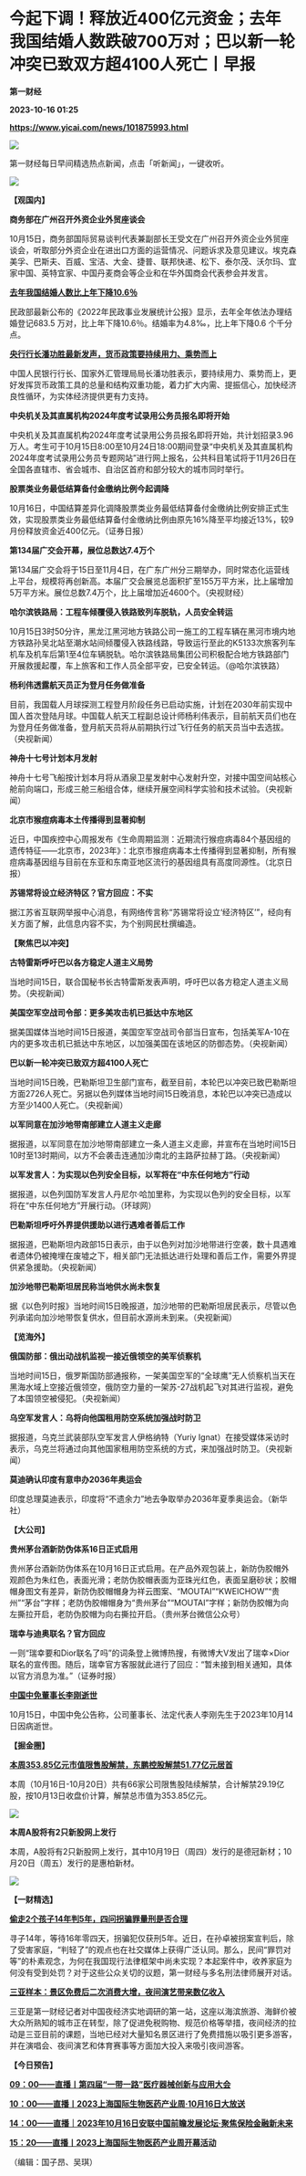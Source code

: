 # 今起下调！释放近400亿元资金；去年我国结婚人数跌破700万对；巴以新一轮冲突已致双方超4100人死亡丨早报
**第一财经**

**2023-10-16 01:25**

**https://www.yicai.com/news/101875993.html**

![](https://imgcdn.yicai.com/uppics/slides/2023/10/c623ab8129df59db28782395e4a80536.jpg)

第一财经每日早间精选热点新闻，点击「听新闻」，一键收听。

[![](https://imgcdn.yicai.com/uppics/images/2023/10/9a3eb8c363a0d3396968ca34a434c15b.jpg)](https://m.vip.yicai.com/circle/1098134)

**【观国内】**

**商务部在广州召开外资企业外贸座谈会**

10月15日，商务部国际贸易谈判代表兼副部长王受文在广州召开外资企业外贸座谈会，听取部分外资企业在进出口方面的运营情况、问题诉求及意见建议。埃克森美孚、巴斯夫、百威、宝洁、大金、捷普、联邦快递、松下、泰尔茂、沃尔玛、宜家中国、英特宜家、中国丹麦商会等企业和在华外国商会代表参会并发言。

[**去年我国结婚人数比上年下降10.6％**](http://www.yicai.com/news/101875881.html)

民政部最新公布的《2022年民政事业发展统计公报》显示，去年全年依法办理结婚登记683.5 万对，比上年下降10.6％。结婚率为4.8‰，比上年下降0.6 个千分点。

[**央行行长潘功胜最新发声，货币政策要持续用力、乘势而上**](http://www.yicai.com/news/101875914.html)

中国人民银行行长、国家外汇管理局局长潘功胜表示，要持续用力、乘势而上，更好发挥货币政策工具的总量和结构双重功能，着力扩大内需、提振信心，加快经济良性循环，为实体经济提供更有力支持。

**中央机关及其直属机构2024年度考试录用公务员报名即将开始**

中央机关及其直属机构2024年度考试录用公务员报名即将开始，共计划招录3.96万人。考生可于10月15日8:00至10月24日18:00期间登录“中央机关及其直属机构2024年度考试录用公务员专题网站”进行网上报名，公共科目笔试将于11月26日在全国各直辖市、省会城市、自治区首府和部分较大的城市同时举行。

**股票类业务最低结算备付金缴纳比例今起调降**

10月16日，中国结算差异化调降股票类业务最低结算备付金缴纳比例安排正式生效，实现股票类业务最低结算备付金缴纳比例由原先16%降至平均接近13%，较9月份释放资金近400亿元。（证券日报）

**第134届广交会开幕，展位总数达7.4万个**

第134届广交会将于15日至11月4日，在广东广州分三期举办，同时常态化运营线上平台，规模将再创新高。本届广交会展览总面积扩至155万平方米，比上届增加5万平方米。展位总数7.4万个，比上届增加近4600个。（央视财经）

**哈尔滨铁路局：工程车倾覆侵入铁路致列车脱轨，人员安全转运**

10月15日3时50分许，黑龙江黑河地方铁路公司一施工的工程车辆在黑河市境内地方铁路孙吴北站至潮水站间倾覆侵入铁路线路，导致运行至此的K5133次旅客列车机车及机车后第1至4位车辆脱轨。哈尔滨铁路局集团公司积极配合地方铁路部门开展救援起覆，车上旅客和工作人员全部平安，已安全转运。（@哈尔滨铁路）

**杨利伟透露航天员正为登月任务做准备**

目前，我国载人月球探测工程登月阶段任务已启动实施，计划在2030年前实现中国人首次登陆月球。中国载人航天工程副总设计师杨利伟表示，目前航天员们也在为登月任务做准备，登月航天员将从前期执行过飞行任务的航天员当中去选拔。（央视新闻）

**神舟十七号计划本月发射**

神舟十七号飞船按计划本月将从酒泉卫星发射中心发射升空，对接中国空间站核心舱前向端口，形成三舱三船组合体，继续开展空间科学实验和技术试验。（央视新闻）

**北京市猴痘病毒本土传播得到显著抑制**

近日，中国疾控中心周报发布《生命周期监测：近期流行猴痘病毒84个基因组的遗传特征——北京市，2023年》：北京市猴痘病毒本土传播得到显著抑制，所有猴痘病毒基因组与目前在东亚和东南亚地区流行的基因组具有高度同源性。（北京日报）

**苏锡常将设立经济特区？官方回应：不实**

据江苏省互联网举报中心消息，有网络传言称“苏锡常将设立‘经济特区’”，经向有关方面了解，此信息内容不实，为个别网民杜撰编造。

**【聚焦巴以冲突】**

**古特雷斯呼吁巴以各方稳定人道主义局势**

当地时间15日，联合国秘书长古特雷斯发表声明，呼吁巴以各方稳定人道主义局势。（央视新闻）

**美国空军空战司令部：更多美攻击机已抵达中东地区**

据美国媒体当地时间15日报道，美国空军空战司令部当日宣布，包括美军A-10在内的更多攻击机已抵达中东地区，以加强美国在该地区的防御态势。（央视新闻）

**巴以新一轮冲突已致双方超4100人死亡**

当地时间15日晚，巴勒斯坦卫生部门宣布，截至目前，本轮巴以冲突已致巴勒斯坦方面2726人死亡。另据以色列媒体当地时间15日晚消息，本轮巴以冲突已造成以方至少1400人死亡。（央视新闻）

**以军同意在加沙地带南部建立人道主义走廊**

据报道，以军同意在加沙地带南部建立一条人道主义走廊，并宣布在当地时间15日10时至13时期间，以方不会袭击连通加沙南北的主路萨拉赫丁路。（央视新闻）

**以军发言人：为实现以色列安全目标，以军将在“中东任何地方”行动**

据报道，以色列国防军发言人丹尼尔·哈加里称，为实现以色列的安全目标，以军将在“中东任何地方”开展行动。（环球网）

**巴勒斯坦呼吁外界提供援助以进行遇难者善后工作**

据报道，巴勒斯坦内政部15日表示，由于以色列对加沙地带进行空袭，数十具遇难者遗体仍被掩埋在废墟之下，相关部门无法抵达进行处理和善后工作，需要外界提供紧急援助。（央视新闻）

**加沙地带巴勒斯坦居民称当地供水尚未恢复**

据《以色列时报》当地时间15日晚报道，加沙地带的巴勒斯坦居民表示，尽管以色列承诺向加沙地带恢复供水，但目前水源尚未到来。（央视新闻）

**【览海外】**

**俄国防部：俄出动战机监视一接近俄领空的美军侦察机**

当地时间15日，俄罗斯国防部通报称，一架美国空军的“全球鹰”无人侦察机当天在黑海水域上空接近俄领空，俄防空力量的一架苏-27战机起飞对其进行监视，避免了本国领空被侵犯。（央视新闻）

**乌空军发言人：乌将向他国租用防空系统加强战时防卫**

据报道，乌克兰武装部队空军发言人伊格纳特（Yuriy Ignat）在接受媒体采访时表示，乌克兰将通过向其他国家租用防空系统的方式，来加强战时防卫。（央视新闻）

**莫迪确认印度有意申办2036年奥运会**

印度总理莫迪表示，印度将“不遗余力”地去争取举办2036年夏季奥运会。（新华社）

**【大公司】**

**贵州茅台酒新防伪体系16日正式启用**

贵州茅台酒新防伪体系在10月16日正式启用。在产品外观包装上，新防伪胶帽外观颜色为朱红色，表面光滑；老防伪胶帽表面为亚珠光红色，表面呈磨砂状；胶帽帽身图文有差异，新防伪胶帽帽身为祥云图案、“MOUTAI”“KWEICHOW”“贵州”“茅台”字样；老防伪胶帽帽身为“贵州茅台”“MOUTAI”字样；新防伪胶帽为向左撕拉开启，老防伪胶帽为向右撕拉开启。（贵州茅台微信公众号）

**瑞幸与迪奥联名？官方回应**

一则“瑞幸要和Dior联名了吗”的词条登上微博热搜，有微博大V发出了瑞幸×Dior联名的宣传图。随后，瑞幸官方客服就此进行了回应：“暂未接到相关通知，具体以官方消息为准。”（证券时报）

**[中国中免董事长李刚逝世](http://www.yicai.com/news/101875910.html)**

10月15日，中国中免公告称，公司董事长、法定代表人李刚先生于2023年10月14日因病逝世。

**【掘金圈】**

[**本周353.85亿元市值限售股解禁，东鹏控股解禁51.77亿元居首**](https://www.yicai.com/news/101875843.html)

本周（10月16日-10月20日）共有66家公司限售股陆续解禁，合计解禁29.19亿股，按10月13日收盘价计算，解禁总市值为353.85亿元。

![](https://imgcdn.yicai.com/uppics/images/2023/10/fa31694f7db4f15fe9e4d1f883bfc9a8.jpg)

**本周A股将有2只新股网上发行**

本周，A股将有2只新股网上发行，其中10月19日（周四）发行的是德冠新材；10月20日（周五）发行的是惠柏新材。

![](https://imgcdn.yicai.com/uppics/images/2023/10/fad0d147129ed4040060a33e80f8e384.jpg)

**【一财精选】**

[**偷走2个孩子14年判5年，四问拐骗罪量刑是否合理**](http://www.yicai.com/news/101875849.html)

寻子14年，等待16年零四天，拐骗犯仅获刑5年。近日，在孙卓被拐案宣判后，除了受害家庭，“判轻了”的观点也在社交媒体上获得广泛认同。那么，民间“罪罚对等”的朴素观念，为何在我国现行法律框架中尚未实现？本起案件中，收养家庭为何没有受到处罚？对于这些公众关切的议题，第一财经与多名刑法律师展开对话。

**[三亚样本：景区免费后二次消费大增，夜间演艺带来数亿收入](http://www.yicai.com/news/101875961.html)**

三亚是第一财经记者对中国夜经济实地调研的第一站，这座以海滨旅游、海鲜价被大众所熟知的城市正在转型，除了促进免税购物、规范价格等举措，夜间经济的拉动是三亚目前的课题，当地已经对大量知名景区进行了免费措施以吸引更多游客，并在演唱会、夜间演艺和体育赛事等方面加大投入来吸引夜间游客。

**【今日预告】**

**[09：00——直播丨第四届“一带一路”医疗器械创新与应用大会](https://yicai.smgbb.cn/live/101875768.html)**

**[10：00——直播丨2023上海国际生物医药产业周·10月16日大放送](https://yicai.smgbb.cn/live/101875761.html)**

[**14：00——直播｜2023年10月16日安联中国前瞻发展论坛·聚焦保险金融新未来**](https://yicai.smgbb.cn/live/101872228.html)

**[15：20——直播丨2023上海国际生物医药产业周开幕活动](https://yicai.smgbb.cn/live/101875767.html)**

（编辑：国子昂、吴琪）
